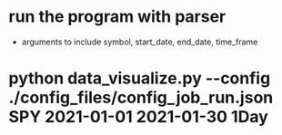 # run the program with parser
* arguments to include symbol, start_date, end_date, time_frame
# python data_visualize.py --config ./config_files/config_job_run.json SPY 2021-01-01 2021-01-30 1Day